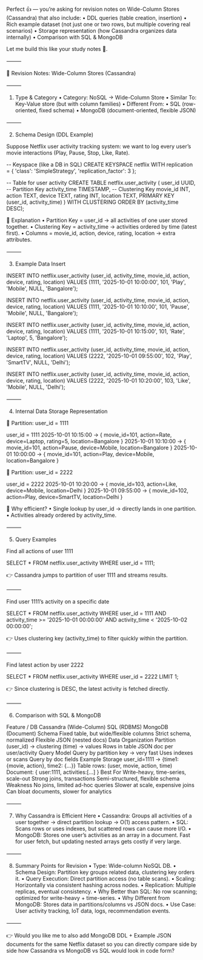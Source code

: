 Perfect 👍 — you’re asking for revision notes on Wide-Column Stores (Cassandra) that also include:
•	DDL queries (table creation, insertion)
•	Rich example dataset (not just one or two rows, but multiple covering real scenarios)
•	Storage representation (how Cassandra organizes data internally)
•	Comparison with SQL & MongoDB

Let me build this like your study notes 📒.

⸻

📘 Revision Notes: Wide-Column Stores (Cassandra)

⸻

1. Type & Category
   •	Category: NoSQL → Wide-Column Store
   •	Similar To: Key-Value store (but with column families)
   •	Different From:
   •	SQL (row-oriented, fixed schema)
   •	MongoDB (document-oriented, flexible JSON)

⸻

2. Schema Design (DDL Example)

Suppose Netflix user activity tracking system: we want to log every user’s movie interactions (Play, Pause, Stop, Like, Rate).

-- Keyspace (like a DB in SQL)
CREATE KEYSPACE netflix
WITH replication = {
'class': 'SimpleStrategy',
'replication_factor': 3
};

-- Table for user activity
CREATE TABLE netflix.user_activity (
user_id      UUID,            -- Partition Key
activity_time TIMESTAMP,      -- Clustering Key
movie_id     INT,
action       TEXT,
device       TEXT,
rating       INT,
location     TEXT,
PRIMARY KEY (user_id, activity_time)
) WITH CLUSTERING ORDER BY (activity_time DESC);

🔑 Explanation
•	Partition Key = user_id → all activities of one user stored together.
•	Clustering Key = activity_time → activities ordered by time (latest first).
•	Columns = movie_id, action, device, rating, location → extra attributes.

⸻

3. Example Data Insert

INSERT INTO netflix.user_activity
(user_id, activity_time, movie_id, action, device, rating, location)
VALUES (1111, '2025-10-01 10:00:00', 101, 'Play', 'Mobile', NULL, 'Bangalore');

INSERT INTO netflix.user_activity
(user_id, activity_time, movie_id, action, device, rating, location)
VALUES (1111, '2025-10-01 10:10:00', 101, 'Pause', 'Mobile', NULL, 'Bangalore');

INSERT INTO netflix.user_activity
(user_id, activity_time, movie_id, action, device, rating, location)
VALUES (1111, '2025-10-01 10:15:00', 101, 'Rate', 'Laptop', 5, 'Bangalore');

INSERT INTO netflix.user_activity
(user_id, activity_time, movie_id, action, device, rating, location)
VALUES (2222, '2025-10-01 09:55:00', 102, 'Play', 'SmartTV', NULL, 'Delhi');

INSERT INTO netflix.user_activity
(user_id, activity_time, movie_id, action, device, rating, location)
VALUES (2222, '2025-10-01 10:20:00', 103, 'Like', 'Mobile', NULL, 'Delhi');


⸻

4. Internal Data Storage Representation

👤 Partition: user_id = 1111

user_id = 1111
2025-10-01 10:15:00 → { movie_id=101, action=Rate, device=Laptop, rating=5, location=Bangalore }
2025-10-01 10:10:00 → { movie_id=101, action=Pause, device=Mobile, location=Bangalore }
2025-10-01 10:00:00 → { movie_id=101, action=Play, device=Mobile, location=Bangalore }

👤 Partition: user_id = 2222

user_id = 2222
2025-10-01 10:20:00 → { movie_id=103, action=Like, device=Mobile, location=Delhi }
2025-10-01 09:55:00 → { movie_id=102, action=Play, device=SmartTV, location=Delhi }

🔑 Why efficient?
•	Single lookup by user_id → directly lands in one partition.
•	Activities already ordered by activity_time.

⸻

5. Query Examples

Find all actions of user 1111

SELECT * FROM netflix.user_activity
WHERE user_id = 1111;

👉 Cassandra jumps to partition of user 1111 and streams results.

⸻

Find user 1111’s activity on a specific date

SELECT * FROM netflix.user_activity
WHERE user_id = 1111
AND activity_time >= '2025-10-01 00:00:00'
AND activity_time < '2025-10-02 00:00:00';

👉 Uses clustering key (activity_time) to filter quickly within the partition.

⸻

Find latest action by user 2222

SELECT * FROM netflix.user_activity
WHERE user_id = 2222
LIMIT 1;

👉 Since clustering is DESC, the latest activity is fetched directly.

⸻

6. Comparison with SQL & MongoDB

Feature / DB	Cassandra (Wide-Column)	SQL (RDBMS)	MongoDB (Document)
Schema	Fixed table, but wide/flexible columns	Strict schema, normalized	Flexible JSON (nested docs)
Data Organization	Partition (user_id) → clustering (time) → values	Rows in table	JSON doc per user/activity
Query Model	Query by partition key → very fast	Uses indexes or scans	Query by doc fields
Example Storage	user_id=1111 → {time1: {movie, action}, time2: {…}}	Table rows: (user, movie, action, time)	Document: { user:1111, activities:[...] }
Best For	Write-heavy, time-series, scale-out	Strong joins, transactions	Semi-structured, flexible schema
Weakness	No joins, limited ad-hoc queries	Slower at scale, expensive joins	Can bloat documents, slower for analytics


⸻

7. Why Cassandra is Efficient Here
   •	Cassandra: Groups all activities of a user together → direct partition lookup → O(1) access pattern.
   •	SQL: Scans rows or uses indexes, but scattered rows can cause more I/O.
   •	MongoDB: Stores one user’s activities as an array in a document. Fast for user fetch, but updating nested arrays gets costly if very large.

⸻

8. Summary Points for Revision
   •	Type: Wide-column NoSQL DB.
   •	Schema Design: Partition key groups related data, clustering key orders it.
   •	Query Execution: Direct partition access (no table scans).
   •	Scaling: Horizontally via consistent hashing across nodes.
   •	Replication: Multiple replicas, eventual consistency.
   •	Why Better than SQL: No row scanning; optimized for write-heavy + time-series.
   •	Why Different from MongoDB: Stores data in partitions/columns vs JSON docs.
   •	Use Case: User activity tracking, IoT data, logs, recommendation events.

⸻

👉 Would you like me to also add MongoDB DDL + Example JSON documents for the same Netflix dataset so you can directly compare side by side how Cassandra vs MongoDB vs SQL would look in code form?